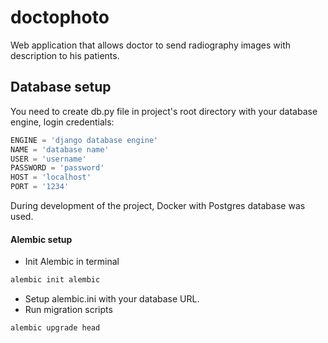 # doctophoto
Web application that allows doctor to send radiography images with description to his patients.

## Database setup
You need to create db.py file in project's root directory with your database engine, login credentials:
```python
ENGINE = 'django database engine'
NAME = 'database name'
USER = 'username'
PASSWORD = 'password'
HOST = 'localhost'
PORT = '1234'
```
During development of the project, Docker with Postgres database was used.
#### Alembic setup
* Init Alembic in terminal 
```cmd
alembic init alembic
```
* Setup alembic.ini with your database URL.
* Run migration scripts
```cmd
alembic upgrade head
```

